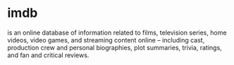 # imdb
is an online database of information related to films, television series, home videos, video games, and streaming content online – including cast, production crew and personal biographies, plot summaries, trivia, ratings, and fan and critical reviews. 
